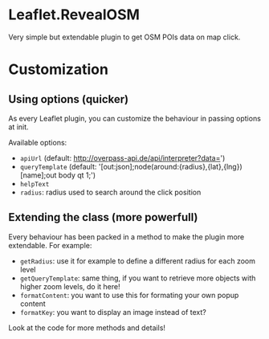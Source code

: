 # Leaflet.RevealOSM

Very simple but extendable plugin to get OSM POIs data on map click.

# Customization

## Using options (quicker)

As every Leaflet plugin, you can customize the behaviour in passing options at init.

Available options:

* `apiUrl` (default: http://overpass-api.de/api/interpreter?data=')
* `queryTemplate` (default: '[out:json];node(around:{radius},{lat},{lng})[name];out body qt 1;')
* `helpText`
* `radius`: radius used to search around the click position

## Extending the class (more powerfull)

Every behaviour has been packed in a method to make the plugin more extendable.
For example:

* `getRadius`: use it for example to define a different radius for each zoom level
* `getQueryTemplate`: same thing, if you want to retrieve more objects with higher zoom levels, do it here!
* `formatContent`: you want to use this for formating your own popup content
* `formatKey`: you want to display an image instead of text? 

Look at the code for more methods and details!